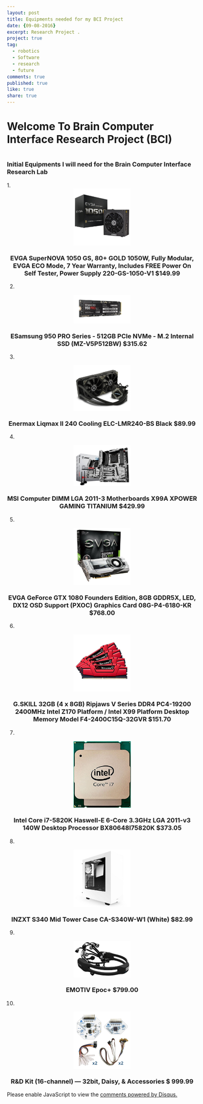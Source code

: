 ```yaml
---
layout: post
title: Equipments needed for my BCI Project
date: {09-08-2016}
excerpt: Research Project .
project: true
tag:
  - robotics
  - Software
  - research
  - future
comments: true
published: true
like: true
share: true
---
```



<h1> Welcome To Brain Computer Interface Research Project (BCI)<h1>







<h3> Initial Equipments I will need for the Brain Computer Interface Research Lab </h3>
1.
<style>
img { width: 30%; margin: 0 auto; display: block; }
</style>

<img src="/img/equipments/1.jpg" alt="">

<h3><center>EVGA SuperNOVA 1050 GS, 80+ GOLD 1050W, Fully Modular, EVGA ECO Mode, 7 Year Warranty, Includes FREE Power On Self Tester, Power Supply 220-GS-1050-V1 $149.99 </center></h3>

2.
<style>
img { width: 30%; margin: 0 auto; display: block; }
</style>

<img src="/img/equipments/2.jpg" alt="">

<h3><center>ESamsung 950 PRO Series - 512GB PCIe NVMe - M.2 Internal SSD (MZ-V5P512BW) $315.62 </center></h3>

3.
<style>
img { width: 30%; margin: 0 auto; display: block; }
</style>

<img src="img/equipments/3.jpg" alt="">

<h3><center>Enermax Liqmax II 240 Cooling ELC-LMR240-BS Black $89.99 </center></h3>

4.
<style>
img { width: 30%; margin: 0 auto; display: block; }
</style>

<img src="/img/equipments/4.jpg" alt="">

<h3><center>MSI Computer DIMM LGA 2011-3 Motherboards X99A XPOWER GAMING TITANIUM $429.99 </center></h3>

5.
<style>
img { width: 30%; margin: 0 auto; display: block; }
</style>

<img src="/img/equipments/5.jpg" alt="">

<h3><center>EVGA GeForce GTX 1080 Founders Edition, 8GB GDDR5X, LED, DX12 OSD Support (PXOC) Graphics Card 08G-P4-6180-KR $768.00</center></h3>

6.
<style>
img { width: 30%; margin: 0 auto; display: block; }
</style>

<img src="/img/equipments/6.jpg" alt="">

<h3><center>G.SKILL 32GB (4 x 8GB) Ripjaws V Series DDR4 PC4-19200 2400MHz Intel Z170 Platform / Intel X99 Platform Desktop Memory Model F4-2400C15Q-32GVR  $151.70 </center></h3>

7.
<style>
img { width: 30%; margin: 0 auto; display: block; }
</style>

<img src="/img/equipments/7.jpg" alt="">

<h3><center>Intel Core i7-5820K Haswell-E 6-Core 3.3GHz LGA 2011-v3 140W Desktop Processor BX80648I75820K $373.05 </center></h3>

8.
<style>
img { width: 30%; margin: 0 auto; display: block; }
</style>

<img src="/img/equipments/8.jpg" alt="">

<h3><center>INZXT S340 Mid Tower Case CA-S340W-W1 (White) $82.99  </center></h3>

9.
<style>
img { width: 30%; margin: 0 auto; display: block; }
</style>

<img src="/img/equipments/9.jpg" alt="">

<h3><center>EMOTIV Epoc+  $799.00 </center></h3>

10.
<style>
img { width: 30%; margin: 0 auto; display: block; }
</style>

<img src="/img/equipments/10.jpg" alt="">

<h3><center>R&D Kit (16-channel) — 32bit, Daisy, & Accessories $ 999.99 </center></h3>



<div id="disqus_thread"></div>
<script>

/**
 *  RECOMMENDED CONFIGURATION VARIABLES: EDIT AND UNCOMMENT THE SECTION BELOW TO INSERT DYNAMIC VALUES FROM YOUR PLATFORM OR CMS.
 *  LEARN WHY DEFINING THESE VARIABLES IS IMPORTANT: https://disqus.com/admin/universalcode/#configuration-variables */
/*
var disqus_config = function () {
    this.page.url = PAGE_URL;  // Replace PAGE_URL with your page's canonical URL variable
    this.page.identifier = PAGE_IDENTIFIER; // Replace PAGE_IDENTIFIER with your page's unique identifier variable
};
*/
(function() { // DON'T EDIT BELOW THIS LINE
    var d = document, s = d.createElement('script');
    s.src = '//geraldobraho.disqus.com/embed.js';
    s.setAttribute('data-timestamp', +new Date());
    (d.head || d.body).appendChild(s);
})();
</script>
<noscript>Please enable JavaScript to view the <a href="https://disqus.com/?ref_noscript">comments powered by Disqus.</a></noscript>
